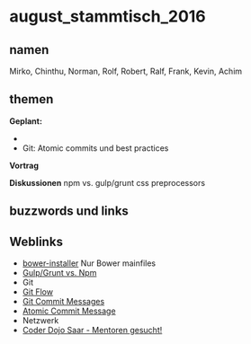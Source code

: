 # august_stammtisch_2016

## namen

Mirko, Chinthu, Norman, Rolf, Robert, Ralf, Frank, Kevin, Achim


## themen

  **Geplant:**

  * 
  * Git: Atomic commits und best practices

 **Vortrag** 
 
 
 **Diskussionen**
 npm vs. gulp/grunt
 css preprocessors
 

## buzzwords und links

## Weblinks

* [bower-installer](https://github.com/blittle/bower-installer) Nur Bower mainfiles
* [Gulp/Grunt vs. Npm](https://medium.freecodecamp.com/why-i-left-gulp-and-grunt-for-npm-scripts-3d6853dd22b8)
* Git
* [Git Flow](http://nvie.com/posts/a-successful-git-branching-model/)
* [Git Commit Messages](http://chris.beams.io/posts/git-commit/)
* [Atomic Commit Message](https://seesparkbox.com/foundry/atomic_commits_with_git) 
* Netzwerk
* [Coder Dojo Saar - Mentoren gesucht!](http://coderdojo-saar.de/)
